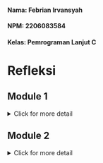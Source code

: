 #### Nama: Febrian Irvansyah
#### NPM: 2206083584
#### Kelas: Pemrograman Lanjut C

# Refleksi

## Module 1
<details>
<summary>Click for more detail</summary>
<br>
  
### Refleksi 1
Selama membuat code saya sering kali saya berpikir "yang penting programnya jalan" setelah adanya modul ini saya berusaha untuk menerapkan clean code. Salah satu miskonsepsi yang sering saya kira benar adalah clean code == banyak comment. Namun, setelah ini saya menyadari bahwa lebih baik memiliki nama variable yang deskriptif dan hal tersebut yang saya usahakan pada saat membuat program ini. Kesalahan yang mungkin masih saya lakukan adalah kode saya yang masih belum terlalu rapi dan penamaan yang mungkin masih sulit untuk dipahami untuk orang lain dan saya masih perlu pembiasaan.

prinsip clean code yang telah saya terapkan:
- Penamaan yang deskriptif
- Fungsi yang singkat dan jelas
- Memastikan variabel pada class terenkapsulasi dengan menyesuaikan access modifier
- Implementasi interface
- Penggunaan Object

### Refleksi 2

1. Dengan adanya unit test saya merasa terbantu karena dapat mencoba kode yang telah saya buat secara otomatis. Menurut saya, banyaknya unit test pada satu class sangat bergantung pada berapa banyak kode khususnya fungsi yang terdapat dalam suatu class. Oleh karena itu, sebaiknya unit test dapat menguji setiap fungsi yang ada pada program tersebut. Menuru saya untuk yakin bahwa unit test sudah cukup untuk verifikasi program adalah dengan memasukkan test untuk setiap fungsi dan memperhatikan case-case yang mungkin terjadi. Namun, walaupun coverage sudah 100% belum tentu akan terbebas dari error karena pada input user akan sangat banyak kemungkinan yang terjadi.
2. Menurut saya akan tidak sesuai dengan prinsip clean code. Karena pada clean code kita harus mengurangi pengulangan agar tidak membuat sebuah program yang berisi kode redundan dan memperbesar ukuran. Tentu saja ini akan mengurangi kualitas dari kode. Untuk memperbagus sebaiknya unit test yang mirip di letakkan pada class yang sama saja sekaligus agar terlihat adanya pengelompokan. Selain itu, untuk mengatasi redundansi maka dapat menggunakan @BeforeEach dan setUp agar tiap sebelum tes kode tersebut akan dijalankan tanpa harus ditulis berkali-kali
</details>

## Module 2
<details>
<summary>Click for more detail</summary>
<br>

1. Saya mencoba untuk memperbaiki issue terkait dengan "Security" yang ditunjukkan oleh scorecard. Strategi yang saya lakukan adalah dengan mengikuti saran dari scorecard itu sendiri. Untuk memiliki dokumentasi terkait security yang baik maka diperlukan email sebagai narahubung jika terdapat vulnerability. Selain itu juga diperlukan keyword-keyword yang memiliki hubungan dengan vulnerability. Dokumentasi itu sendiri disimpan dalam format markdown dengan nama "SECURITY.md" untuk mempermudah pengguna untuk mengidentifikasi aturan atau informasi terkait keamanan pada program.
2. Sudah walaupun implementasi yang saya lakukan sendiri masih ada kekurangan. Proses CI sendiri adalah proses automasi dalam melakukan build serta testing pada program yang telah diupdate dan proses CD adalah proses delivery secara terus-menerus setiap ada update pada program. Oleh karena itu, workflows yang saya kerjakan telah memenuhi kedua hal tersebut. Untuk CI, terlihat adanya workflow ci dan scorecard yang melakukan testing pada program untuk memastikan kelancaran program. Untuk CD, terlihat adanya workflow koyeb-deploy yang dijalankan setiap update pada program.

</details>
